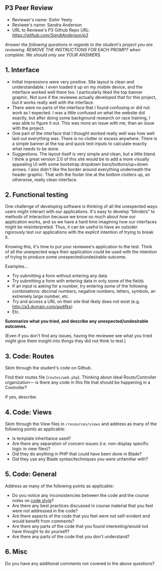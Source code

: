 ## P3 Peer Review

+ Reviewer's name: Sishir Yeety
+ Reviwee's name:  Sandra Anderson
+ URL to Reviewe's P3 Github Repo URL: *<https://github.com/SandiAnderson/p3>*

*Answer the following questions in regards to the student's project you are reviewing. REMOVE THE INSTRUCTIONS FOR EACH PROMPT when complete. We should only see YOUR ANSWERS.*

## 1. Interface

+ Initial impressions were very positive. Site layout is clean and understandable. I even loaded it up on my mobile device, and the interface worked well there too. I particularly liked the top banner graphic. Not sure if the reviewee actually developed that for this project, but it works really well with the interface.
+ There were no parts of the interface that I found confusing or did not work as I expected. I was a little confused on what the website did exactly, but after doing some background research on race training, I was able to figure it out. This was more an issue with me, than an issue with the project.
+ One part of the interface that I thought worked really well was how well laid out everything was. There is no
clutter or excess anywhere. There is a simple banner at the top and quick text inputs to calculate exactly what needs to be done.
+ Suggestions. The layout itself is very simple and clean, but a little bland. I think a great version 2.0 of this site would be to add a more visually appealing UI with some bootstrap dropdown bars/buttons/up+down arrows. I also didn't like the border around everything underneath the header graphic. That with the footer line at the bottom clutters up, an otherwise, really clean interface.

## 2. Functional testing
One challenge of developing software is thinking of all the unexpected ways users might interact with our applications. It's easy to develop &ldquo;blinders&rdquo; to methods of interaction because we know so much about *how* our application works, and so we have a hard time imagining how our interfaces might be misinterpreted. Thus, it can be useful to have an outsider rigorously test our applications with the explicit intention of trying to break it.

Knowing this, it's time to put your reviewee's application to the test. Think of all the unexpected ways their application could be used with the intention of trying to produce some unexpected/undesirable outcome.

Examples...
+ Try submitting a form without entering any data
+ Try submitting a form with entering data in only some of the fields
+ If an input is asking for a number, try entering some of the following combinations: decimal numbers, negative numbers, letters, symbols, an extremely large number, etc.
+ Try and access a URL on their site that likely does not exist (e.g. http://a3.domain.com/asdjfks)
+ Etc.

__Summarize what you tried, and describe any unexpected/undesirable outcomes.__

(Even if you don't find any issues, having the reviewee see what you tried might give them insight into things they did not think to test.)



## 3. Code: Routes
Skim through the student's code on Github.

Find their routes file (`routes/web.php`). Thinking about ideal Route/Controller organization&mdash; is there any code in this file that should be happening in a Controller?

If yes, describe.

## 4. Code: Views
Skim through the View files in `/resources/views` and address as many of the following points as applicable:

+ Is template inheritance used?
+ Are there any separation of concern issues (i.e. non-display specific logic in view files)?
+ Did they do anything in PHP that could have been done in Blade?
+ Did they use any Blade syntax/techniques you were unfamiliar with?

## 5. Code: General
Address as many of the following points as applicable:

+ Do you notice any inconsistencies between the code and the course notes on [code style](https://github.com/susanBuck/dwa15-fall2018/blob/master/misc/code-style.md)?
+ Are there any best practices discussed in course material that you feel were not addressed in the code?
+ Are there aspects of the code that you feel were not self-evident and would benefit from comments?
+ Are there any parts of the code that you found interesting/would not have thought to do yourself?
+ Are there any parts of the code that you don't understand?

## 6. Misc
Do you have any additional comments not covered in the above questions?
